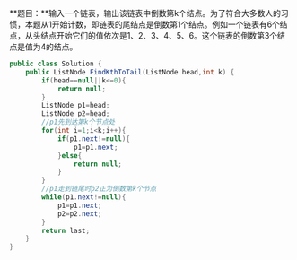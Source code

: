 **题目：**输入一个链表，输出该链表中倒数第k个结点。为了符合大多数人的习惯，本题从1开始计数，即链表的尾结点是倒数第1个结点。例如一个链表有6个结点，从头结点开始它们的值依次是1、2、3、4、5、6。这个链表的倒数第3个结点是值为4的结点。



```java
public class Solution {
    public ListNode FindKthToTail(ListNode head,int k) {
        if(head==null||k<=0){
            return null;
        }
        ListNode p1=head;
        ListNode p2=head;       
        //p1先到达第k个节点处
        for(int i=1;i<k;i++){
            if(p1.next!=null){
                p1=p1.next;
            }else{
                return null;
            }
        }
        //p1走到链尾时p2正为倒数第k个节点
        while(p1.next!=null){
            p1=p1.next;
            p2=p2.next;
        }
        return last;
    }
}
```



